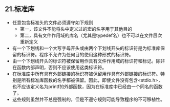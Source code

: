 ## 21.标准库
- 任意包含标准头的文件必须遵守如下规则
  - 第一，该文件不能将头中定义过的宏的名字用于其他目的
  - 第二，具有文件作用域的库名（尤其是typedef名）也不可以在文件层次重新定义
- 有一个下划线和一个大写字母开头或由两个下划线开头的标识符是为标准库保留的标识符。程序不允许为任何目的使用这种形式的标识符。
- 由一个下划线开头的标识符被保留用作具有文件作用域的标识符和标记。除非在函数内部声明，否则不应该使用这类标识符。
- 在标准库中所有具有外部链接的标识符被保留用作具有外部链接的标识符。特别是所有标准库函数的名字都被保留。因此，即使文件没有包含<stdio.h>，也不应该定义名为printf的外部函数，因为在标准库中已经由一个同名的函数了。
- 这些规则虽然并不总是强制的，但是不遵守规则可能导致程序的不可移植性。